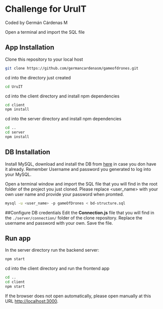 # Challenge for UruIT

Coded by Germán Cárdenas M

Open a terminal and import the SQL file

## App Installation

Clone this repository to your local host

```bash
git clone https://github.com/germancardenasm/gameofdrones.git
```

cd into the directory just created

```bash
cd UruIT
```

cd into the client directory and install npm dependencies

```bash
cd client
npm install
```

cd into the server directory and install npm dependencies

```bash
cd ..
cd server
npm install
```

## DB Installation

Install MySQL, download and install the DB from [here](https://dev.mysql.com/downloads/mysql/) in case you don have it already.
Remember Username and password you generated to log into your MySQL.

Open a terminal window and import the SQL file that you will find in the root folder of the project you just cloned.
Please replace <user_name> with your own user name and provide your password when promted.

```bash
mysql -u <user_name> -p gameOfDrones < bd-structure.sql
```

##Configure DB credentials
Edit the **Connection.js** file that you will find in the `./server/connection/` folder of the clone repository. Replace the username and password with your own.
Save the file.

## Run app

In the server directory run the backend server:

```bash
npm start
```

cd into the client directory and run the frontend app

```bash
cd ..
cd client
npm start
```

If the browser does not open automatically, please open manually at this URL [http://localhost:3000](http://localhost:3000).
